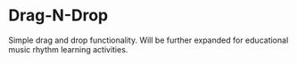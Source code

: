 # Drag-N-Drop
Simple drag and drop functionality. Will be further expanded for educational music rhythm learning activities. 

